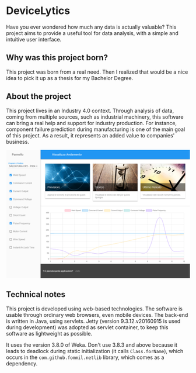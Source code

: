 # DeviceLytics
Have you ever wondered how much any data is actually valuable? This project aims to provide a useful tool for data analysis, with a simple and intuitive user interface.

## Why was this project born?
This project was born from a real need. Then I realized that would be a nice idea to pick it up as a thesis for my Bachelor Degree.

## About the project
This project lives in an Industry 4.0 context. Through analysis of data, coming from multiple sources, such as industrial machinery, this software can bring a real help and support for industry production. For instance, component failure prediction during manufacturing is one of the main goal of this project. As a result, it represents an added value to companies' business.

![Screenshot 1](readme/shot_1.png)

## Technical notes
This project is developed using web-based technologies. The software is usable through ordinary web browsers, even mobile devices. The back-end is written in Java, using servlets. Jetty (version 9.3.12.v20160915 is used during development) was adopted as servlet container, to keep this software as lightweight as possible.

It uses the version 3.8.0 of Weka. Don't use 3.8.3 and above because it leads to deadlock during static initialization (it calls `Class.forName`), which occurs in the `com.github.fommil.netlib` library, which comes as a dependency.